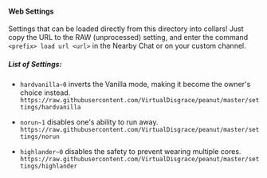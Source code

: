 #### Web Settings

Settings that can be loaded directly from this directory into collars! Just copy the URL to the RAW (unprocessed) setting, and enter the command ``<prefix> load url <url>`` in the Nearby Chat or on your custom channel.

##### List of Settings:

* ``hardvanilla~0`` inverts the Vanilla mode, making it become the owner's choice instead.
``https://raw.githubusercontent.com/VirtualDisgrace/peanut/master/settings/hardvanilla``

* ``norun~1`` disables one's ability to run away.
``https://raw.githubusercontent.com/VirtualDisgrace/peanut/master/settings/norun``

* ``highlander~0`` disables the safety to prevent wearing multiple cores.
``https://raw.githubusercontent.com/VirtualDisgrace/peanut/master/settings/highlander``
